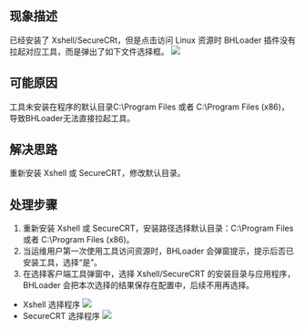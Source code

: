 ## 现象描述
已经安装了 Xshell/SecureCRt，但是点击访问 Linux 资源时 BHLoader 插件没有拉起对应工具，而是弹出了如下文件选择框。
![](https://main.qcloudimg.com/raw/5f36b0d557302f0b70691f8501816f28.png)
## 可能原因
工具未安装在程序的默认目录C:\Program Files 或者 C:\Program Files (x86)，导致BHLoader无法直接拉起工具。


## 解决思路
重新安装 Xshell 或 SecureCRT，修改默认目录。

## 处理步骤
1. 重新安装 Xshell 或 SecureCRT，安装路径选择默认目录：C:\Program Files 或者 C:\Program Files (x86)。
2. 当运维用户第一次使用工具访问资源时，BHLoader 会弹窗提示，提示后否已安装工具，选择“是”。
3. 在选择客户端工具弹窗中，选择 Xshell/SecureCRT 的安装目录与应用程序，BHLoader 会把本次选择的结果保存在配置中，后续不用再选择。
 - Xshell 选择程序
![](https://main.qcloudimg.com/raw/fab2eb5f185cc15b67983a926f7752e3.png)
 - SecureCRT 选择程序
![](https://main.qcloudimg.com/raw/973841d5e97b054d92c3246986a63b3e.png)



